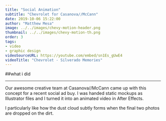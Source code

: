 ```yaml
---
title: "Social Animation"
subtitle: "Chevrolet for Casanova//McCann"
date: 2019-10-06 15:22:00
author: "Matthew Mesa"
image: ../../images/chevy-motion-header.png
thumbnail: ../../images/chevy-motion-th.png
order: 3
tags:
- video
- graphic design
videoSourceURL: https://youtube.com/embed/sn1Es_gUwE4
videoTitle: "Chevrolet - Silverado Memories"
---
```


##what i did

***

Our awesome creative team at Casanova//McCann came up with this concept for a recent social ad buy. I was handed static mockups as Illustrator files and I turned it into an animated video in After Effects.

I particularly like how the dust cloud subtly forms when the final two photos are dropped on the dirt.


